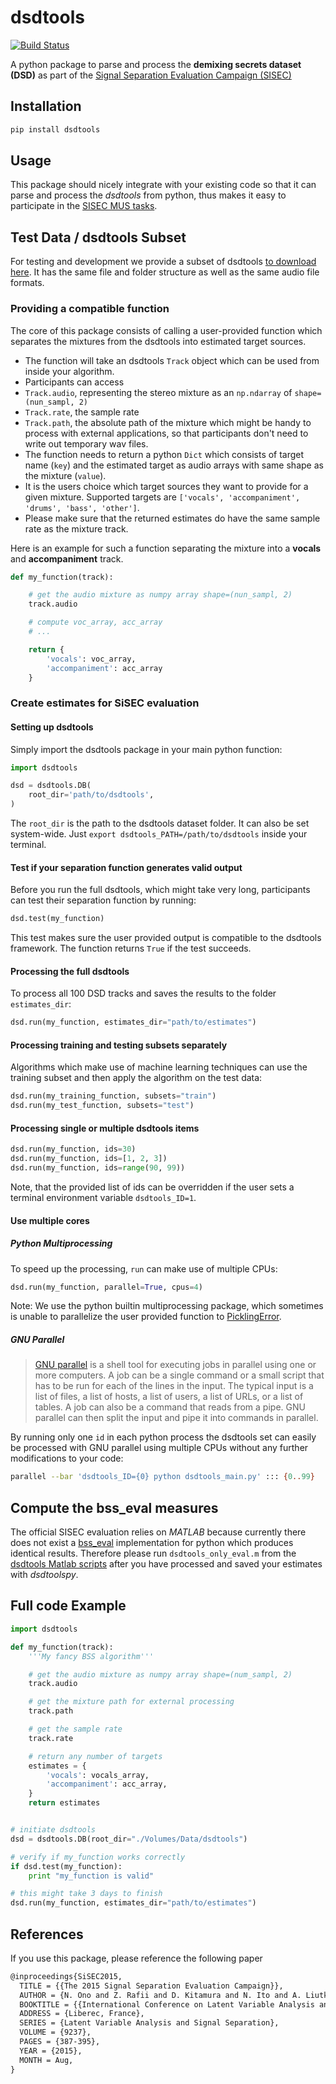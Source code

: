 # dsdtools

[![Build Status](https://travis-ci.org/faroit/dsdtools.svg?branch=master)](https://travis-ci.org/faroit/dsdtools)

A python package to parse and process the __demixing secrets dataset (DSD)__ as part of the [Signal Separation Evaluation Campaign (SISEC)](https://sisec.inria.fr/)

## Installation

```bash
pip install dsdtools
```

## Usage

This package should nicely integrate with your existing code so that it can parse and process the _dsdtools_ from python, thus makes it easy to participate in the [SISEC MUS tasks](https://sisec.inria.fr/professionally-produced-music-recordings).

## Test Data / dsdtools Subset

For testing and development we provide a subset of dsdtools [to download here](https://www.loria.fr/~aliutkus/dsdtoolssubset.zip). It has the same file and folder structure as well as the same audio file formats.

### Providing a compatible function

 The core of this package consists of calling a user-provided function which separates the mixtures from the dsdtools into estimated target sources.

- The function will take an dsdtools ```Track``` object which can be used from inside your algorithm.
- Participants can access
 - ```Track.audio```, representing the stereo mixture as an ```np.ndarray``` of ```shape=(nun_sampl, 2)```
 - ```Track.rate```, the sample rate
 - ```Track.path```, the absolute path of the mixture which might be handy to process with external applications, so that participants don't need to write out temporary wav files.
- The function needs to return a python ```Dict``` which consists of target name (```key```) and the estimated target as audio arrays with same shape as the mixture (```value```).
- It is the users choice which target sources they want to provide for a given mixture. Supported targets are ```['vocals', 'accompaniment', 'drums', 'bass', 'other']```.
- Please make sure that the returned estimates do have the same sample rate as the mixture track.

Here is an example for such a function separating the mixture into a __vocals__ and __accompaniment__ track.

```python
def my_function(track):

    # get the audio mixture as numpy array shape=(nun_sampl, 2)
    track.audio

    # compute voc_array, acc_array
    # ...

    return {
        'vocals': voc_array,
        'accompaniment': acc_array
    }
```

### Create estimates for SiSEC evaluation

#### Setting up dsdtools

Simply import the dsdtools package in your main python function:

```python
import dsdtools

dsd = dsdtools.DB(
    root_dir='path/to/dsdtools',
)
```

The ```root_dir``` is the path to the dsdtools dataset folder. It can also be set system-wide. Just ```export dsdtools_PATH=/path/to/dsdtools``` inside your terminal.

#### Test if your separation function generates valid output

Before you run the full dsdtools, which might take very long, participants can test their separation function by running:
```python
dsd.test(my_function)
```
This test makes sure the user provided output is compatible to the dsdtools framework. The function returns `True` if the test succeeds.

#### Processing the full dsdtools

To process all 100 DSD tracks and saves the results to the folder ```estimates_dir```:

```python
dsd.run(my_function, estimates_dir="path/to/estimates")
```

#### Processing training and testing subsets separately

Algorithms which make use of machine learning techniques can use the training subset and then apply the algorithm on the test data:

```python
dsd.run(my_training_function, subsets="train")
dsd.run(my_test_function, subsets="test")
```

#### Processing single or multiple dsdtools items

```python
dsd.run(my_function, ids=30)
dsd.run(my_function, ids=[1, 2, 3])
dsd.run(my_function, ids=range(90, 99))
```

Note, that the provided list of ids can be overridden if the user sets a terminal environment variable ```dsdtools_ID=1```.

#### Use multiple cores

##### Python Multiprocessing

To speed up the processing, `run` can make use of multiple CPUs:

```python
dsd.run(my_function, parallel=True, cpus=4)
```

Note: We use the python builtin multiprocessing package, which sometimes is unable to parallelize the user provided function to [PicklingError](http://stackoverflow.com/a/8805244).

##### GNU Parallel

> [GNU parallel](http://www.gnu.org/software/parallel) is a shell tool for executing jobs in parallel using one or more computers. A job can be a single command or a small script that has to be run for each of the lines in the input. The typical input is a list of files, a list of hosts, a list of users, a list of URLs, or a list of tables. A job can also be a command that reads from a pipe. GNU parallel can then split the input and pipe it into commands in parallel.

By running only one ```id``` in each python process the dsdtools set can easily be processed with GNU parallel using multiple CPUs without any further modifications to your code:

```bash
parallel --bar 'dsdtools_ID={0} python dsdtools_main.py' ::: {0..99}  
```

## Compute the bss_eval measures

The official SISEC evaluation relies on _MATLAB_ because currently there does not exist a [bss_eval](http://bass-db.gforge.inria.fr/bss_eval/) implementation for python which produces identical results.
Therefore please run ```dsdtools_only_eval.m``` from the [dsdtools Matlab scripts](https://github.com/faroit/dsdtoolsmat) after you have processed and saved your estimates with _dsdtoolspy_.

## Full code Example

```python
import dsdtools

def my_function(track):
    '''My fancy BSS algorithm'''

    # get the audio mixture as numpy array shape=(num_sampl, 2)
    track.audio

    # get the mixture path for external processing
    track.path

    # get the sample rate
    track.rate

    # return any number of targets
    estimates = {
        'vocals': vocals_array,
        'accompaniment': acc_array,
    }
    return estimates


# initiate dsdtools
dsd = dsdtools.DB(root_dir="./Volumes/Data/dsdtools")

# verify if my_function works correctly
if dsd.test(my_function):
    print "my_function is valid"

# this might take 3 days to finish
dsd.run(my_function, estimates_dir="path/to/estimates")

```

## References

If you use this package, please reference the following paper

```tex
@inproceedings{SiSEC2015,
  TITLE = {{The 2015 Signal Separation Evaluation Campaign}},
  AUTHOR = {N. Ono and Z. Rafii and D. Kitamura and N. Ito and A. Liutkus},
  BOOKTITLE = {{International Conference on Latent Variable Analysis and Signal Separation  (LVA/ICA)}},
  ADDRESS = {Liberec, France},
  SERIES = {Latent Variable Analysis and Signal Separation},
  VOLUME = {9237},
  PAGES = {387-395},
  YEAR = {2015},
  MONTH = Aug,
}
```
